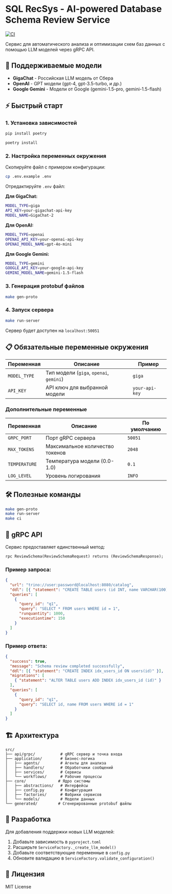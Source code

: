 # SQL RecSys - AI-powered Database Schema Review Service

[![CI](https://github.com/dreadew/trino-reviewer/actions/workflows/ci.yml/badge.svg)](https://github.com/dreadew/trino-reviewer/actions/workflows/ci.yml)

Сервис для автоматического анализа и оптимизации схем баз данных с помощью LLM моделей через gRPC API.

## 🤖 Поддерживаемые модели

- **GigaChat** - Российская LLM модель от Сбера
- **OpenAI** - GPT модели (gpt-4, gpt-3.5-turbo, и др.)
- **Google Gemini** - Модели от Google (gemini-1.5-pro, gemini-1.5-flash)

## ⚡ Быстрый старт

### 1. Установка зависимостей

```bash
pip install poetry

poetry install
```

### 2. Настройка переменных окружения

Скопируйте файл с примером конфигурации:

```bash
cp .env.example .env
```

Отредактируйте `.env` файл:

**Для GigaChat:**

```bash
MODEL_TYPE=giga
API_KEY=your-gigachat-api-key
MODEL_NAME=GigaChat-2
```

**Для OpenAI:**

```bash
MODEL_TYPE=openai
OPENAI_API_KEY=your-openai-api-key
OPENAI_MODEL_NAME=gpt-4o-mini
```

**Для Google Gemini:**

```bash
MODEL_TYPE=gemini
GOOGLE_API_KEY=your-google-api-key
GEMINI_MODEL_NAME=gemini-1.5-flash
```

### 3. Генерация protobuf файлов

```bash
make gen-proto
```

### 4. Запуск сервера

```bash
make run-server
```

Сервер будет доступен на `localhost:50051`

## 📋 Обязательные переменные окружения

| Переменная   | Описание                                | Пример         |
| ------------ | --------------------------------------- | -------------- |
| `MODEL_TYPE` | Тип модели (`giga`, `openai`, `gemini`) | `giga`         |
| `API_KEY`    | API ключ для выбранной модели           | `your-api-key` |

### Дополнительные переменные

| Переменная    | Описание                        | По умолчанию |
| ------------- | ------------------------------- | ------------ |
| `GRPC_PORT`   | Порт gRPC сервера               | `50051`      |
| `MAX_TOKENS`  | Максимальное количество токенов | `2048`       |
| `TEMPERATURE` | Температура модели (0.0-1.0)    | `0.1`        |
| `LOG_LEVEL`   | Уровень логирования             | `INFO`       |

## 🛠️ Полезные команды

```bash
make gen-proto
make run-server
make ci
```

## 📡 gRPC API

Сервис предоставляет единственный метод:

```protobuf
rpc ReviewSchema(ReviewSchemaRequest) returns (ReviewSchemaResponse);
```

### Пример запроса:

```json
{
  "url": "trino://user:password@localhost:8080/catalog",
  "ddl": [{ "statement": "CREATE TABLE users (id INT, name VARCHAR(100))" }],
  "queries": [
    {
      "query_id": "q1",
      "query": "SELECT * FROM users WHERE id = 1",
      "runquantity": 1000,
      "executiontime": 150
    }
  ]
}
```

### Пример ответа:

```json
{
  "success": true,
  "message": "Schema review completed successfully",
  "ddl": [{ "statement": "CREATE INDEX idx_users_id ON users(id)" }],
  "migrations": [
    { "statement": "ALTER TABLE users ADD INDEX idx_users_id (id)" }
  ],
  "queries": [
    {
      "query_id": "q1",
      "query": "SELECT id, name FROM users WHERE id = 1"
    }
  ]
}
```

## 🏗️ Архитектура

```
src/
├── api/grpc/           # gRPC сервер и точка входа
├── application/        # Бизнес-логика
│   ├── agents/         # Агенты для анализа
│   ├── handlers/       # Обработчики сообщений
│   ├── services/       # Сервисы
│   └── workflows/      # Рабочие процессы
├── core/              # Ядро системы
│   ├── abstractions/   # Интерфейсы
│   ├── config.py       # Конфигурация
│   ├── factories/      # Фабрики сервисов
│   └── models/         # Модели данных
└── generated/         # Сгенерированные protobuf файлы
```

## 🔧 Разработка

Для добавления поддержки новых LLM моделей:

1. Добавьте зависимость в `pyproject.toml`
2. Расширьте `ServiceFactory._create_llm_model()`
3. Добавьте соответствующие переменные в `config.py`
4. Обновите валидацию в `ServiceFactory.validate_configuration()`

## 📝 Лицензия

MIT License
